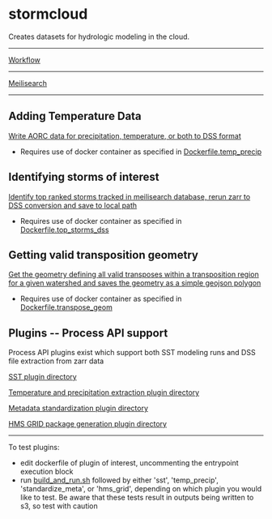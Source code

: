 # stormcloud

Creates datasets for hydrologic modeling in the cloud.

---

[Workflow](workflow.md)

---

[Meilisearch](stormcloud/ms/README.md)

---

## Adding Temperature Data

[Write AORC data for precipitation, temperature, or both to DSS format](stormcloud/write_aorc_zarr_to_dss.py)

- Requires use of docker container as specified in [Dockerfile.temp_precip](Dockerfile.temp_precip)

## Identifying storms of interest

[Identify top ranked storms tracked in meilisearch database, rerun zarr to DSS conversion and save to local path](stormcloud/etl/top_storms/extract_top_storms_dss.py)

- Requires use of docker container as specified in [Dockerfile.top_storms_dss](Dockerfile.top_storms_dss)

## Getting valid transposition geometry

[Get the geometry defining all valid transposes within a transposition region for a given watershed and saves the geometry as a simple geojson polygon](stormcloud/etl/transpose_geom/get_valid_transpose_geom.py)

- Requires use of docker container as specified in [Dockerfile.transpose_geom](Dockerfile.transpose_geom)

## Plugins -- Process API support

Process API plugins exist which support both SST modeling runs and DSS file extraction from zarr data

[SST plugin directory](stormcloud/plugins/sst/)

[Temperature and precipitation extraction plugin directory](stormcloud/plugins/temp_precip/)

[Metadata standardization plugin directory](stormcloud/plugins/standardize_meta/)

[HMS GRID package generation plugin directory](stormcloud/plugins/hms_grid/)

---

To test plugins:

- edit dockerfile of plugin of interest, uncommenting the entrypoint execution block
- run [build_and_run.sh](build_and_run.sh) followed by either 'sst', 'temp_precip', 'standardize_meta', or 'hms_grid', depending on which plugin you would like to test. Be aware that these tests result in outputs being written to s3, so test with caution
